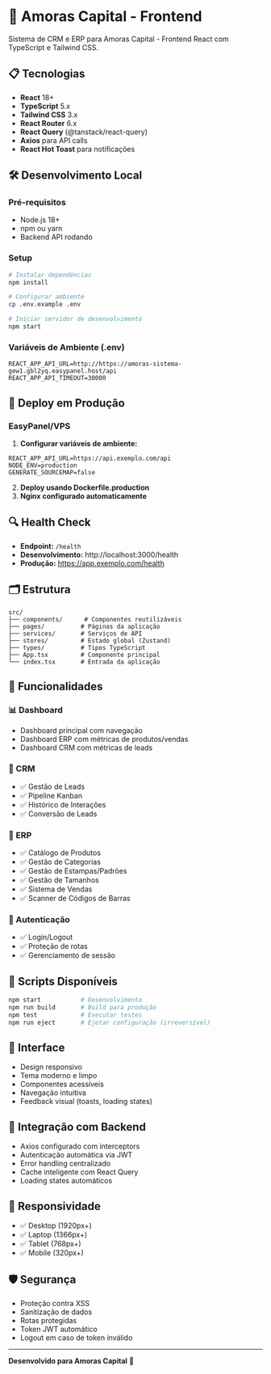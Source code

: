 # 🎨 Amoras Capital - Frontend

Sistema de CRM e ERP para Amoras Capital - Frontend React com TypeScript e Tailwind CSS.

## 📋 Tecnologias

- **React** 18+
- **TypeScript** 5.x
- **Tailwind CSS** 3.x
- **React Router** 6.x
- **React Query** (@tanstack/react-query)
- **Axios** para API calls
- **React Hot Toast** para notificações

## 🛠️ Desenvolvimento Local

### Pré-requisitos
- Node.js 18+
- npm ou yarn
- Backend API rodando

### Setup
```bash
# Instalar dependências
npm install

# Configurar ambiente
cp .env.example .env

# Iniciar servidor de desenvolvimento
npm start
```

### Variáveis de Ambiente (.env)
```env
REACT_APP_API_URL=http://https://amoras-sistema-gew1.gbl2yq.easypanel.host/api
REACT_APP_API_TIMEOUT=30000
```

## 🚀 Deploy em Produção

### EasyPanel/VPS

1. **Configurar variáveis de ambiente:**
```env
REACT_APP_API_URL=https://api.exemplo.com/api
NODE_ENV=production
GENERATE_SOURCEMAP=false
```

2. **Deploy usando Dockerfile.production**
3. **Nginx configurado automaticamente**

## 🔍 Health Check

- **Endpoint:** `/health`
- **Desenvolvimento:** http://localhost:3000/health
- **Produção:** https://app.exemplo.com/health

## 🗂️ Estrutura

```
src/
├── components/      # Componentes reutilizáveis
├── pages/          # Páginas da aplicação
├── services/       # Serviços de API
├── stores/         # Estado global (Zustand)
├── types/          # Tipos TypeScript
├── App.tsx         # Componente principal
└── index.tsx       # Entrada da aplicação
```

## 🎯 Funcionalidades

### 📊 Dashboard
- Dashboard principal com navegação
- Dashboard ERP com métricas de produtos/vendas
- Dashboard CRM com métricas de leads

### 👥 CRM
- ✅ Gestão de Leads
- ✅ Pipeline Kanban
- ✅ Histórico de Interações
- ✅ Conversão de Leads

### 🏪 ERP
- ✅ Catálogo de Produtos
- ✅ Gestão de Categorias
- ✅ Gestão de Estampas/Padrões
- ✅ Gestão de Tamanhos
- ✅ Sistema de Vendas
- ✅ Scanner de Códigos de Barras

### 🔐 Autenticação
- ✅ Login/Logout
- ✅ Proteção de rotas
- ✅ Gerenciamento de sessão

## 📝 Scripts Disponíveis

```bash
npm start           # Desenvolvimento
npm run build       # Build para produção
npm test            # Executar testes
npm run eject       # Ejetar configuração (irreversível)
```

## 🎨 Interface

- Design responsivo
- Tema moderno e limpo
- Componentes acessíveis
- Navegação intuitiva
- Feedback visual (toasts, loading states)

## 🔗 Integração com Backend

- Axios configurado com interceptors
- Autenticação automática via JWT
- Error handling centralizado
- Cache inteligente com React Query
- Loading states automáticos

## 📱 Responsividade

- ✅ Desktop (1920px+)
- ✅ Laptop (1366px+)
- ✅ Tablet (768px+)
- ✅ Mobile (320px+)

## 🛡️ Segurança

- Proteção contra XSS
- Sanitização de dados
- Rotas protegidas
- Token JWT automático
- Logout em caso de token inválido

---

**Desenvolvido para Amoras Capital** 🌸 